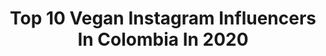 ---
title: Top 10 Vegan Instagram Influencers In Colombia In 2020
description: >-
  Find top vegan Instagram influencers in Colombia in 2020. Most popular hashtags: #love #colombia #vegan #makeup.
platform: Instagram
profiles:
  - username: "julysernatv"
    fullname: >-
      Juliana Serna 🧿
    location: "Colombia"
    followers: 26844
    engagement: 200
    commentsToLikes: 0.054296
    id: ck6tipusx16w20j71nyjukrif
    verified: false
    hashtags: "#tbt, #headshot, #besutyshot, #besafe"
  - username: "steffyofficial"
    fullname: >-
      Steffy Moreno
    location: "Colombia"
    followers: 347626
    engagement: 274
    commentsToLikes: 0.032093
    id: ck6udohjom9rk0j71tlc3a4qe
    verified: false
    hashtags: "#elgrupaso, #colombia, #editorachicomambo, #music"
  - username: "joerasscourt"
    fullname: >-
      Joe R-C
    location: "Colombia"
    followers: 3846
    engagement: 1979
    commentsToLikes: 0.028893
    id: ck5he9if7rrdk0i116hcf993d
    verified: false
    hashtags: "#cyclingcolombia, #colombia, #cyclingcatalunya, #mallorcacycling"
  - username: "terryhurtado"
    fullname: >-
      Terry Hurtado
    location: "Colombia"
    followers: 7114
    engagement: 280
    commentsToLikes: 0.084336
    id: ck5hrs2h8vdsk0i11d26rgplu
    verified: false
    hashtags: "#lacurulsiguedesdelacasa, #jupiter, #donaporlosanimalesencuarentena, #movimientoanimalistadelvalle"
  - username: "lavozdegoyo"
    fullname: >-
      LA VOZ DE GOYO
    location: "Colombia"
    followers: 3597
    engagement: 595
    commentsToLikes: 0.065914
    id: ck5hp09zlqjad0i11g17c4t9j
    verified: false
    hashtags: ""
  - username: "_nekita_"
    fullname: >-
      𝕹𝖊𝖐𝖎𝖙𝖆 ƎA
    location: "Colombia"
    followers: 7954
    engagement: 676
    commentsToLikes: 0.106359
    id: ck55m09pb2w3f0i11ywg17up9
    verified: false
    hashtags: "#100daysofmakeupchallenge, #valentinesday, #sakuracardcaptor, #instamakeup"
  - username: "zuzana_klingrova"
    fullname: >-
      Zuzana Klingrova
    location: "Colombia"
    followers: 26798
    engagement: 585
    commentsToLikes: 0.026829
    id: ck14ilv5yg22q0i19wu5yhqi6
    verified: false
    hashtags: "#yogaoffthemat, #newyearintentions, #prirodnideodorant, #yoga"
  - username: "viajerazsa"
    fullname: >-
      Zsa Zsa Frayssinet 🌿
    location: "Colombia"
    followers: 81592
    engagement: 344
    commentsToLikes: 0.055949
    id: ck0vxxi0t185w0i19ggbo0wgl
    verified: false
    hashtags: "#bellezasostenible, #yaqu, #colombia, #costadelsol"
  - username: "chinitaperezs"
    fullname: >-
      Rocio Perez Suarez
    location: "Colombia"
    followers: 17662
    engagement: 236
    commentsToLikes: 0.047739
    id: ck5btv8p3go8s0i11dkdag9he
    verified: false
    hashtags: "#marrakech, #nature, #lifeissharing, #yogui"
  - username: "dayanpop"
    fullname: >-
      ᴅ ᴀ ʏ ᴀ ɴ
    location: "Colombia"
    followers: 52337
    engagement: 151
    commentsToLikes: 0.032497
    id: ck0vyvk2w5zlu0i19d6uscosu
    verified: true
    hashtags: "#animelover, #pride, #feminist, #makeupideas"
---